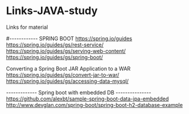 
# Links-JAVA-study
Links for material

#------------ SPRING BOOT
https://spring.io/guides
https://spring.io/guides/gs/rest-service/
https://spring.io/guides/gs/serving-web-content/
https://spring.io/guides/gs/spring-boot/


Converting a Spring Boot JAR Application to a WAR
https://spring.io/guides/gs/convert-jar-to-war/
https://spring.io/guides/gs/accessing-data-mysql/

------------- Spring boot with embedded DB ---------------
https://github.com/alexbt/sample-spring-boot-data-jpa-embedded
http://www.devglan.com/spring-boot/spring-boot-h2-database-example
